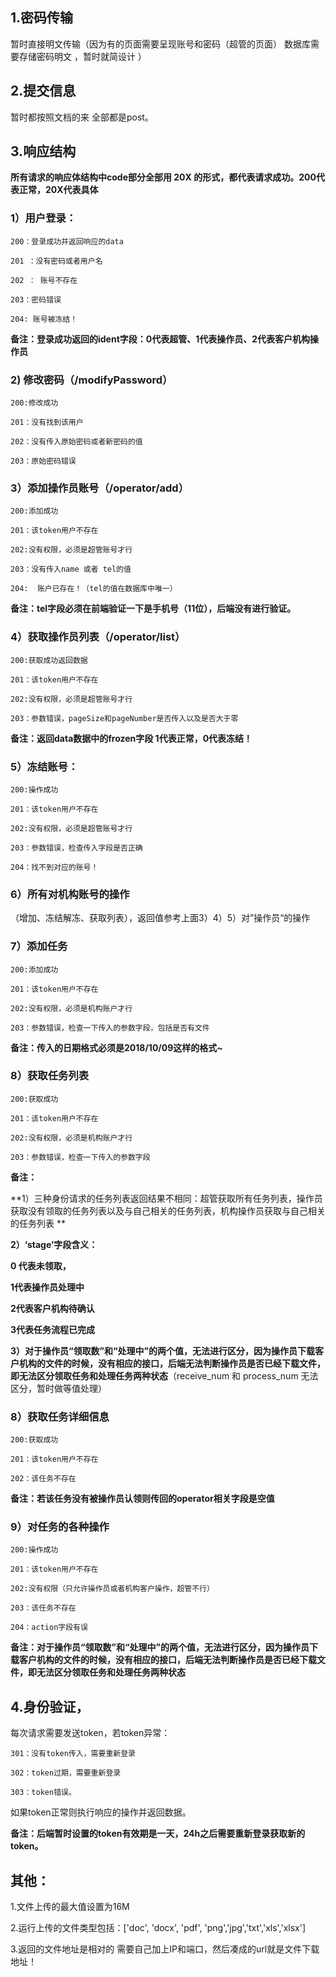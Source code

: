 ## 1.密码传输

暂时直接明文传输（因为有的页面需要呈现账号和密码（超管的页面）   数据库需要存储密码明文  ，暂时就简设计 ）

## 2.提交信息

暂时都按照文档的来  全部都是post。

## 3.响应结构

**所有请求的响应体结构中code部分全部用  20X   的形式，都代表请求成功。200代表正常，20X代表具体**

### 1）用户登录：

```
200：登录成功并返回响应的data

201 ：没有密码或者用户名

202 ： 账号不存在

203：密码错误

204: 账号被冻结！
```

**备注：登录成功返回的ident字段：0代表超管、1代表操作员、2代表客户机构操作员**

### 2) 修改密码（/modifyPassword）

```
200:修改成功

201：没有找到该用户

202：没有传入原始密码或者新密码的值

203：原始密码错误
```



### 3）添加操作员账号（/operator/add）

```
200:添加成功

201：该token用户不存在

202:没有权限，必须是超管账号才行

203：没有传入name 或者 tel的值

204:  账户已存在！（tel的值在数据库中唯一）
```

**备注：tel字段必须在前端验证一下是手机号（11位），后端没有进行验证。**
	

### 4）获取操作员列表（/operator/list）

```
200:获取成功返回数据

201：该token用户不存在

202:没有权限，必须是超管账号才行

203：参数错误，pageSize和pageNumber是否传入以及是否大于零
```

**备注：返回data数据中的frozen字段  1代表正常，0代表冻结！**

### 5）冻结账号：

```
200:操作成功

201：该token用户不存在

202:没有权限，必须是超管账号才行

203：参数错误，检查传入字段是否正确

204：找不到对应的账号！
```



### 6）所有对机构账号的操作

（增加、冻结解冻、获取列表），返回值参考上面3）4）5）对”操作员“的操作

### 7）添加任务

```
200:添加成功

201：该token用户不存在

202:没有权限，必须是机构账户才行

203：参数错误，检查一下传入的参数字段，包括是否有文件
```

**备注：传入的日期格式必须是2018/10/09这样的格式~**

### 8）获取任务列表

```
200:获取成功

201：该token用户不存在

202:没有权限，必须是机构账户才行

203：参数错误，检查一下传入的参数字段
```

**备注：**

**1）三种身份请求的任务列表返回结果不相同：超管获取所有任务列表，操作员获取没有领取的任务列表以及与自己相关的任务列表，机构操作员获取与自己相关的任务列表  **

**2）‘stage’字段含义：**

**0 代表未领取，**

**1代表操作员处理中**

**2代表客户机构待确认**

**3代表任务流程已完成**

**3）对于操作员“领取数”和“处理中”的两个值，无法进行区分，因为操作员下载客户机构的文件的时候，没有相应的接口，后端无法判断操作员是否已经下载文件，即无法区分领取任务和处理任务两种状态**（receive_num 和 process_num 无法区分，暂时做等值处理）



### 8）获取任务详细信息

```
200:获取成功

201：该token用户不存在

202：该任务不存在
```

**备注：若该任务没有被操作员认领则传回的operator相关字段是空值**

### 9）对任务的各种操作

```
200:操作成功

201：该token用户不存在

202:没有权限（只允许操作员或者机构客户操作，超管不行）

203：该任务不存在

204：action字段有误
```

**备注：对于操作员“领取数”和“处理中”的两个值，无法进行区分，因为操作员下载客户机构的文件的时候，没有相应的接口，后端无法判断操作员是否已经下载文件，即无法区分领取任务和处理任务两种状态**









## 4.身份验证，

每次请求需要发送token，若token异常：

```
301：没有token传入，需要重新登录

302：token过期，需要重新登录

303：token错误。
```

如果token正常则执行响应的操作并返回数据。

**备注：后端暂时设置的token有效期是一天，24h之后需要重新登录获取新的token。**



## 其他：

1.文件上传的最大值设置为16M

2.运行上传的文件类型包括：['doc', 'docx', 'pdf', 'png','jpg','txt','xls','xlsx']

3.返回的文件地址是相对的  需要自己加上IP和端口，然后凑成的url就是文件下载地址！
